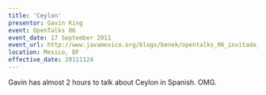 ```yaml
---
title: 'Ceylon'
presentor: Gavin King
event: OpenTalks 06
event_date: 17 September 2011
event_url: http://www.javamexico.org/blogs/benek/opentalks_06_invitado_especial_gavin_king
location: Mexico, DF
effective_date: 20111124
---
```

Gavin has almost 2 hours to talk about Ceylon in Spanish. OMG.